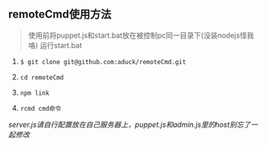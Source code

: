 ## remoteCmd使用方法

> 使用前将puppet.js和start.bat放在被控制pc同一目录下(没装nodejs怪我咯) 运行start.bat

1. `$ git clone git@github.com:aduck/remoteCmd.git`

2. `cd remoteCmd`

3. `npm link`

4. `rcmd cmd命令`

*server.js请自行配置放在自己服务器上，puppet.js和admin.js里的host别忘了一起修改*
